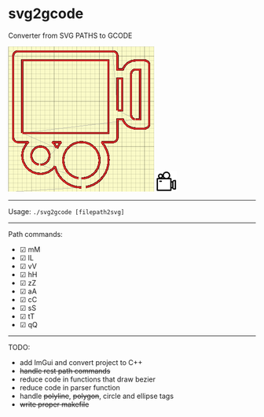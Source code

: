 # svg2gcode
Converter from SVG PATHS to GCODE

![example_gcode](./images/camera_gcode.png)
![example_svg](./images/camera_svg.png)

---
Usage: `./svg2gcode [filepath2svg]`

---
Path commands:
- &#9745; mM
- &#9745; lL
- &#9745; vV
- &#9745; hH 
- &#9745; zZ
- &#9745; aA
- &#9745; cC
- &#9745; sS
- &#9745; tT
- &#9745; qQ

---
TODO:
* add ImGui and convert project to C++
* ~~handle rest path commands~~
* reduce code in functions that draw bezier
* reduce code in parser function
* handle ~~polyline~~, ~~polygon~~, circle and ellipse tags
* ~~write proper makefile~~
